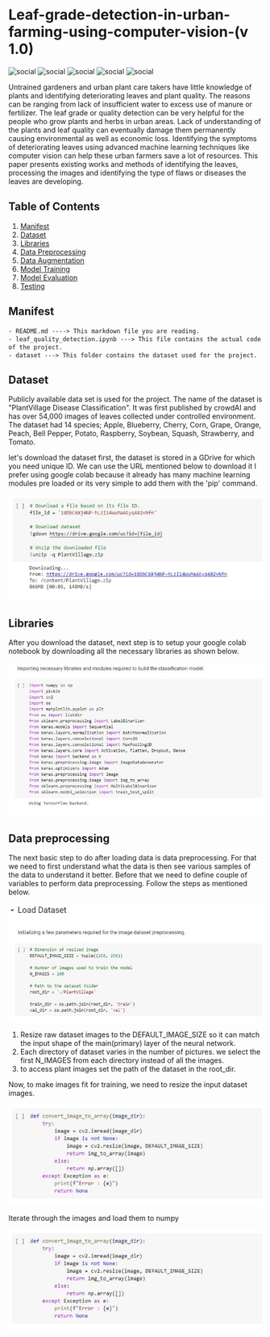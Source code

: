 # Leaf-grade-detection-in-urban-farming-using-computer-vision-(v 1.0)
![social](https://img.shields.io/github/followers/mushtaqmahboob?style=social)  ![social](https://img.shields.io/twitter/follow/mushtaqakram?style=social)  ![social](https://img.shields.io/github/repo-size/mushtaqmahboob/Leaf-grade-detection-in-urban-farming-using-computer-vision)  ![social](https://img.shields.io/github/issues/mushtaqmahboob/Leaf-grade-detection-in-urban-farming-using-computer-vision)  ![social](https://img.shields.io/github/forks/mushtaqmahboob/Leaf-grade-detection-in-urban-farming-using-computer-vision)

Untrained gardeners and urban plant care takers have little knowledge of plants and identifying deteriorating leaves and plant quality. The reasons can be ranging from lack of insufficient water to excess use of manure or fertilizer. The leaf grade or quality detection can be very helpful for the people who grow plants and herbs in urban areas. Lack of understanding of the plants and leaf quality can eventually damage them permanently causing environmental as well as economic loss. Identifying the symptoms of deteriorating leaves using advanced machine learning techniques like computer vision can help these urban farmers save a lot of resources. This paper presents existing works and methods of identifying the leaves, processing the images and identifying the type of flaws or diseases the leaves are developing.

## Table of Contents

1. [Manifest](#manifest)
2. [Dataset](#dataset)
3. [Libraries](#Libraries)
4. [Data Preprocessing](#Data-preprocessing)
5. [Data Augmentation](#Data-Augmentation)
6. [Model Training](#Model-Training)
7. [Model Evaluation](#Model-evaluation)
8. [Testing](#Testing)

## Manifest

```
- README.md ----> This markdown file you are reading.
- leaf_quality_detection.ipynb ---> This file contains the actual code of the project.
- dataset ---> This folder contains the dataset used for the project.
```

## Dataset

Publicly available data set is used for the project. The name of the dataset is "PlantVillage Disease Classification".
It was first published by crowdAI and has over 54,000 images of leaves collected under controlled environment. 
The dataset had 14 species; Apple, Blueberry, Cherry, Corn, Grape, Orange, Peach, Bell Pepper, Potato, Raspberry, Soybean, Squash, Strawberry, and Tomato.

let's download the dataset first, the dataset is stored in a GDrive for which you need unique ID. We can use the URL mentioned below to download it
I prefer using google colab because it already has many machine learning modules pre loaded or its very simple to add them with the 'pip' command.

![Downloading Dataset](images/1.JPG)

## Libraries
After you download the dataset, next step is to setup your google colab notebook 
by downloading all the necessary libraries as shown below.

![Downloading Libraries](images/2.JPG)

## Data preprocessing
The next basic step to do after loading data is data preprocessing. For that we need to first understand what the data is then see various samples of the data to understand it better. Before that we need to define couple of variables to perform data preprocessing. Follow the steps as mentioned below.

![Defining variables before preprocessing](images/3.JPG)

1. Resize raw dataset images to the DEFAULT_IMAGE_SIZE so it can match the input shape of the main(primary) layer of the neural network.
2. Each directory of dataset varies in the number of pictures. we select the first N_IMAGES from each directory instead of all the images.
3. to access plant images set the path of the dataset in the root_dir.

Now, to make images fit for training, we need to resize the input dataset images.

![Convert or resize images](images/4.JPG)

Iterate through the images and load them to numpy

![](images/4.JPG)


